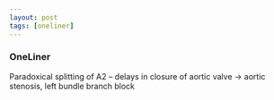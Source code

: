 ```yaml
---
layout: post
tags: [oneliner]
---
```



### OneLiner

Paradoxical splitting of A2 – delays in closure of aortic valve -> aortic stenosis, left bundle branch block
